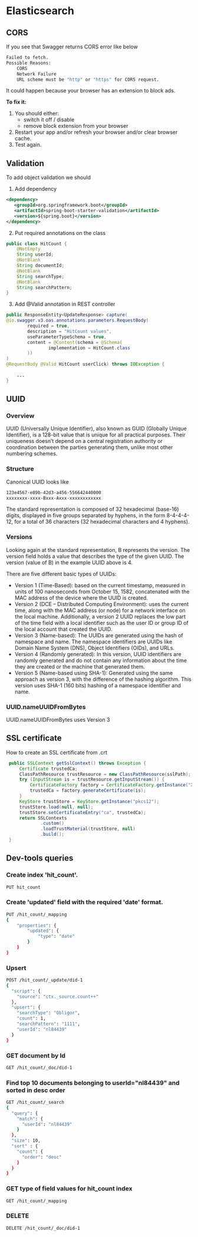 # Elasticsearch

## CORS 
If you see that Swagger returns CORS error like below
```bash
Failed to fetch. 
Possible Reasons: 
    CORS 
    Network Failure 
    URL scheme must be "http" or "https" for CORS request.
```
It could happen because your browser has an extension to block ads.

<b>To fix it:</b>
1. You should either:
   * switch it off / disable
   * remove block extension from your browser
2. Restart your app and/or refresh your browser and/or clear browser cache.
3. Test again.

## Validation

To add object validation we should

1. Add dependency
```xml
<dependency>
   <groupId>org.springframework.boot</groupId>
   <artifactId>spring-boot-starter-validation</artifactId>
   <version>${spring.boot}</version>
</dependency>
```
2. Put required annotations on the class
```java
public class HitCount {
    @NotEmpty
    String userId;
    @NotBlank
    String documentId;
    @NotBlank
    String searchType;
    @NotBlank
    String searchPattern;
}
```
3. Add @Valid annotation in REST controller
```java
public ResponseEntity<UpdateResponse> capture(
@io.swagger.v3.oas.annotations.parameters.RequestBody(
        required = true,
        description = "HitCount values",
        useParameterTypeSchema = true,
        content = @Content(schema = @Schema(
                implementation = HitCount.class
        ))
)
@RequestBody @Valid HitCount userClick) throws IOException {
   
    ...
}
```

## UUID

### Overview
UUID (Universally Unique Identifier), also known as GUID (Globally Unique Identifier), is a 128-bit value that is unique for all practical purposes. 
Their uniqueness doesn’t depend on a central registration authority or coordination between the parties generating them, unlike most other numbering schemes.

### Structure
Canonical UUID looks like
```bash
123e4567-e89b-42d3-a456-556642440000
xxxxxxxx-xxxx-Bxxx-Axxx-xxxxxxxxxxxx
```
The standard representation is composed of 32 hexadecimal (base-16) digits, displayed in five groups separated by hyphens, in the form 8-4-4-4-12, for a total of 36 characters (32 hexadecimal characters and 4 hyphens).

### Versions
Looking again at the standard representation, B represents the version. The version field holds a value that describes the type of the given UUID. The version (value of B) in the example UUID above is 4.

There are five different basic types of UUIDs:

* Version 1 (Time-Based): based on the current timestamp, measured in units of 100 nanoseconds from October 15, 1582, concatenated with the MAC address of the device where the UUID is created.
* Version 2 (DCE – Distributed Computing Environment): uses the current time, along with the MAC address (or node) for a network interface on the local machine. Additionally, a version 2 UUID replaces the low part of the time field with a local identifier such as the user ID or group ID of the local account that created the UUID.
* Version 3 (Name-based): The UUIDs are generated using the hash of namespace and name. The namespace identifiers are UUIDs like Domain Name System (DNS), Object Identifiers (OIDs), and URLs.
* Version 4 (Randomly generated): In this version, UUID identifiers are randomly generated and do not contain any information about the time they are created or the machine that generated them.
* Version 5 (Name-based using SHA-1): Generated using the same approach as version 3, with the difference of the hashing algorithm. This version uses SHA-1 (160 bits) hashing of a namespace identifier and name.

### UUID.nameUUIDFromBytes
UUID.nameUUIDFromBytes uses Version 3

## SSL certificate

How to create an SSL certificate from .crt

```java
 public SSLContext getSslContext() throws Exception {
     Certificate trustedCa;
     ClassPathResource trustResource = new ClassPathResource(sslPath);
     try (InputStream is = trustResource.getInputStream()) {
         CertificateFactory factory = CertificateFactory.getInstance("X.509");
         trustedCa = factory.generateCertificate(is);
     }
     KeyStore trustStore = KeyStore.getInstance("pkcs12");
     trustStore.load(null, null);
     trustStore.setCertificateEntry("ca", trustedCa);
     return SSLContexts
             .custom()
             .loadTrustMaterial(trustStore, null)
             .build();
 }
```

## Dev-tools queries

### Create index 'hit_count'.
```bash
PUT hit_count
```

### Create 'updated' field with the required 'date' format.
```bash
PUT /hit_count/_mapping
{
    "properties": {
        "updated": {
            "type": "date"
        }
    }
}
```

### <b>Upsert</b>
```bash
POST /hit_count/_update/did-1
{
  "script": {
    "source": "ctx._source.count++"
  },
  "upsert": {
    "searchType": "Obligor",
    "count": 1,
    "searchPattern": "1111",
    "userId": "nl84439"
  }
}
```

### <b>GET document by Id</b>
```bash
GET /hit_count/_doc/did-1
```

### <b>Find top 10 documents belonging to userId="nl84439" and sorted in desc order</b>
```bash
GET /hit_count/_search
{
  "query": {
    "match": {
      "userId": "nl84439"
    }
  },
  "size": 10,
  "sort" : {
    "count": {
      "order": "desc"
    }
  }
}
```

### GET type of field values for hit_count index
```bash
GET /hit_count/_mapping
```

### <b>DELETE</b>
```bash
DELETE /hit_count/_doc/did-1
```

